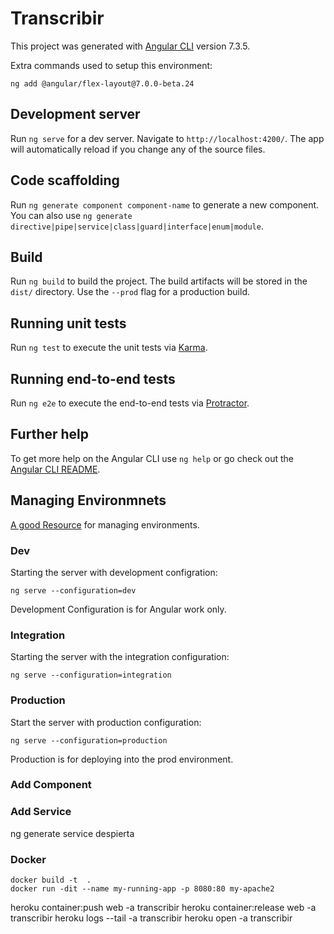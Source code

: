 # Transcribir

This project was generated with [Angular CLI](https://github.com/angular/angular-cli) version 7.3.5.

Extra commands used to setup this environment:
```
ng add @angular/flex-layout@7.0.0-beta.24
```

## Development server

Run `ng serve` for a dev server. Navigate to `http://localhost:4200/`. The app will automatically reload if you change any of the source files.

## Code scaffolding

Run `ng generate component component-name` to generate a new component. You can also use `ng generate directive|pipe|service|class|guard|interface|enum|module`.

## Build

Run `ng build` to build the project. The build artifacts will be stored in the `dist/` directory. Use the `--prod` flag for a production build.

## Running unit tests

Run `ng test` to execute the unit tests via [Karma](https://karma-runner.github.io).

## Running end-to-end tests

Run `ng e2e` to execute the end-to-end tests via [Protractor](http://www.protractortest.org/).

## Further help

To get more help on the Angular CLI use `ng help` or go check out the [Angular CLI README](https://github.com/angular/angular-cli/blob/master/README.md).

## Managing Environmnets

[A good Resource](https://blog.angularindepth.com/becoming-an-angular-environmentalist-45a48f7c20d8) for managing environments.

### Dev
Starting the server with development configration:
```
ng serve --configuration=dev
```  
Development Configuration is for Angular work only.  

### Integration
Starting the server with the integration configuration:
```
ng serve --configuration=integration
```

### Production
Start the server with production configuration:
```
ng serve --configuration=production
```
Production is for deploying into the prod environment.

### Add Component

### Add Service
ng generate service despierta

### Docker 
```
docker build -t  .
docker run -dit --name my-running-app -p 8080:80 my-apache2
```

 heroku container:push web -a transcribir
 heroku container:release web -a transcribir
 heroku logs --tail -a transcribir
 heroku open -a transcribir
 